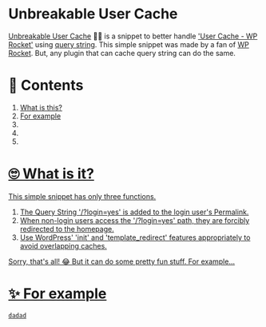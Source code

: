 # Unbreakable User Cache
<a href="https://github.com/dgnerlab/wp-rocket-unbreakable-user-cache">Unbreakable User Cache</a> 💪🏻 is a snippet to better handle <a href="https://docs.wp-rocket.me/article/313-user-cache">'User Cache - WP Rocket'</a> using <a href="https://developer.wordpress.org/reference/functions/add_query_arg/">query string</a>.
This simple snippet was made by a fan of <a href="https://wp-rocket.me/">WP Rocket</a>. But, any plugin that can cache query string can do the same.


# 🎯 Contents
1. <a href="#-what-is-it">What is this?</a>
2. <a href="#-what-is-it">For example
3.
4.
5.

# 🙄 What is it?
This simple snippet has only three functions.
1. The Query String '/?login=yes' is added to the login user's Permalink.
2. When non-login users access the '/?login=yes' path, they are forcibly redirected to the homepage.
3. Use WordPress' 'init' and 'template_redirect' features appropriately to avoid overlapping caches.

Sorry, that's all! 😂 But it can do some pretty fun stuff. For example...

# ✨ For example

```
dadad
```
